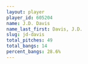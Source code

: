 ```yaml
---
layout: player
player_id: 605204
name: J.D. Davis
name_last_first: Davis, J.D.
slug: jd-davis
total_pitches: 49
total_bangs: 14
percent_bangs: 28.6%
---
```

